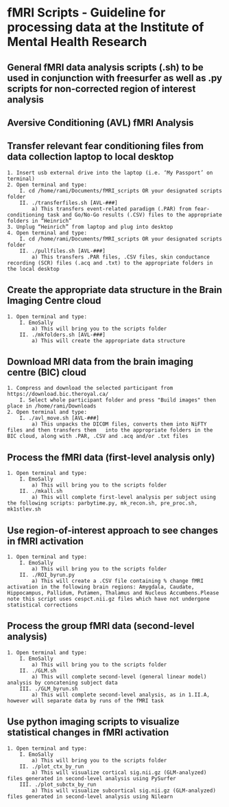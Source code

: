 # fMRI Scripts - Guideline for processing data at the Institute of Mental Health Research
## General fMRI data analysis scripts (.sh) to be used in conjunction with freesurfer as well as .py scripts for non-corrected region of interest analysis

## Aversive Conditioning (AVL) fMRI Analysis

## Transfer relevant fear conditioning files from data collection laptop to local desktop
    1. Insert usb external drive into the laptop (i.e. ‘My Passport’ on terminal)
    2. Open terminal and type: 
        I. cd /home/rami/Documents/fMRI_scripts OR your designated scripts folder
        II. ./transferfiles.sh [AVL-###]
            a) This transfers event-related paradigm (.PAR) from fear-conditioning task and Go/No-Go results (.CSV) files to the appropriate folders in “Heinrich”
    3. Unplug “Heinrich” from laptop and plug into desktop
    4. Open terminal and type: 
        I. cd /home/rami/Documents/fMRI_scripts OR your designated scripts folder
        II. ./pullfiles.sh [AVL-###]
            a) This transfers .PAR files, .CSV files, skin conductance recording (SCR) files (.acq and .txt) to the appropriate folders in the local desktop

## Create the appropriate data structure in the Brain Imaging Centre cloud
    1. Open terminal and type:
        I. EmoSally
            a) This will bring you to the scripts folder
        II. ./mkfolders.sh [AVL-###]
            a) This will create the appropriate data structure

## Download MRI data from the brain imaging centre (BIC) cloud
    1. Compress and download the selected participant from https://download.bic.theroyal.ca/
        I. Select whole participant folder and press "Build images" then place in /home/rami/Downloads
    2. Open terminal and type:
        I. ./avl_move.sh [AVL-###]
            a) This unpacks the DICOM files, converts them into NiFTY files and then transfers them   into the appropriate folders in the BIC cloud, along with .PAR, .CSV and .acq and/or .txt files

## Process the fMRI data (first-level analysis only)
    1. Open terminal and type:
        I. EmoSally
            a) This will bring you to the scripts folder
        II. ./mkall.sh
            a) This will complete first-level analysis per subject using the following scripts: parbytime.py, mk_recon.sh, pre_proc.sh, mk1stlev.sh

## Use region-of-interest approach to see changes in fMRI activation
	1. Open terminal and type:
		I. EmoSally
		    a) This will bring you to the scripts folder
		II. ./ROI_byrun.py
		    a) This will create a .CSV file containing % change fMRI activation in the following brain regions: Amygdala, Caudate, Hippocampus, Pallidum, Putamen, Thalamus and Nucleus Accumbens.Please note this script uses cespct.nii.gz files which have not undergone statistical corrections

## Process the group fMRI data (second-level analysis)
	1. Open terminal and type:
		I. EmoSally
		    a) This will bring you to the scripts folder
		II. ./GLM.sh
		    a) This will complete second-level (general linear model) analysis by concatening subject data
		III. ./GLM_byrun.sh
		    a) This will complete second-level analysis, as in 1.II.A, however will separate data by runs of the fMRI task

## Use python imaging scripts to visualize statistical changes in fMRI activation 
	1. Open terminal and type:
		I. EmoSally
		    a) This will bring you to the scripts folder
		II. ./plot_ctx_by_run
		    a) This will visualize cortical sig.nii.gz (GLM-analyzed) files generated in second-level analysis using PySurfer
		III. ./plot_subctx_by_run
		    a) This will visualize subcortical sig.nii.gz (GLM-analyzed) files generated in second-level analysis using Nilearn
